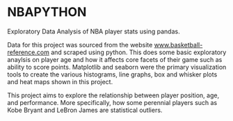 # NBAPYTHON
Exploratory Data Analysis of NBA player stats using pandas.

Data for this project was sourced from the website www.basketball-reference.com and scraped using python. This does some basic exploratory anaylsis on player age and how it affects core facets of their game such as ability to score points. Matplotlib and seaborn were the primary visualization tools to create the various histograms, line graphs, box and whisker plots and heat maps shown in this project. 

This project aims to explore the relationship between player position, age, and performance. More specifically, how some perennial players such as Kobe Bryant and LeBron James are statistical outliers.
